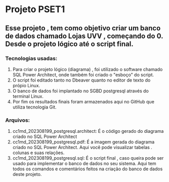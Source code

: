 # Projeto PSET1
## Esse projeto , tem como objetivo criar um banco de dados chamado Lojas UVV , começando do 0. Desde o projeto lógico até o script final.
### **Tecnologias usadas:**
1. Para criar o projeto lógico (diagrama) , foi utilizado o software chamado SQL Power Architect, onde também foi criado o "esboço" do script.
2. O script foi editado tanto no Dbeaver quanto no editor de texto do própio Linux.
3. O banco de dados foi implantado no SGBD postgresql através do terminal Linux.
4. Por fim os resultados finais foram armazenados aqui no GitHub que utiliza tecnologia Git.

### **Arquivos:**
1. cc1md_202308199_postgresql.architect: É o código gerado do diagrama criado no SQL Power Architect
2. cc1md_202308199_postgresql.pdf: É a imagem gerada do diagrama criado no SQL Power Architect. Aqui você pode visualizar tabelas . colunas e suas relações.
3. cc1md_202308199_postgresql.sql: É o script final , caso queira pode ser usado para implementar o banco de dados no seu sistema. Aqui tem todos os comandos e comentários feitos na criação do banco de dados deste projeto.



